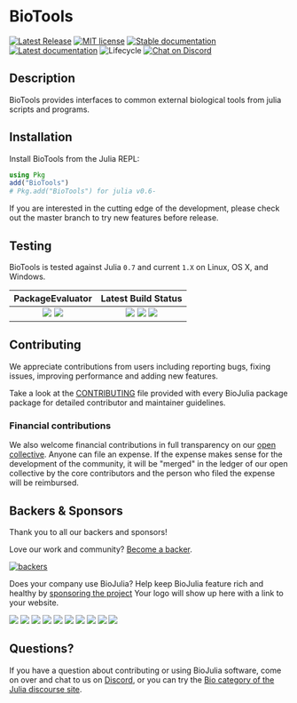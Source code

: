 # BioTools

 [![Latest Release](https://img.shields.io/github/release/BioJulia/BioTools.jl.svg)](https://github.com/BioJulia/BioTools.jl/releases/latest)
 [![MIT license](https://img.shields.io/badge/license-MIT-green.svg)](https://github.com/BioJulia/BioTools.jl/blob/master/LICENSE)
 [![Stable documentation](https://img.shields.io/badge/docs-stable-blue.svg)](https://biojulia.github.io/BioTools.jl/stable)
 [![Latest documentation](https://img.shields.io/badge/docs-latest-blue.svg)](https://biojulia.github.io/BioTools.jl/latest)
![Lifecycle](https://img.shields.io/badge/lifecycle-stable-brightgreen.svg?style=flat-square)
[![Chat on Discord](https://img.shields.io/badge/discord-chat-blue.svg?style=flat-square&logo=discord&colorB=%237289DA)](https://discord.gg/z73YNFz)

## Description

BioTools provides interfaces to common external biological tools from julia scripts
and programs.

## Installation

Install BioTools from the Julia REPL:

```julia
using Pkg
add("BioTools")
# Pkg.add("BioTools") for julia v0.6-
```

If you are interested in the cutting edge of the development, please check out
the master branch to try new features before release.

## Testing

BioTools is tested against Julia `0.7` and current `1.X` on Linux, OS X, and Windows.

| **PackageEvaluator**                                            | **Latest Build Status**                                                                                |
|:---------------------------------------------------------------:|:------------------------------------------------------------------------------------------------------:|
| [![](https://pkg.julialang.org/badges/BioTools_0.6.svg)](https://pkg.julialang.org/detail/BioTools) [![](https://pkg.julialang.org/badges/BioTools_0.7.svg)](https://pkg.julialang.org/detail/BioTools) | [![](https://img.shields.io/travis/BioJulia/BioTools.jl/master.svg?label=Linux+/+macOS)](https://travis-ci.org/BioJulia/BioTools.jl) [![](https://ci.appveyor.com/api/projects/status/j9ikh4s0914ke29b?svg=true)](https://ci.appveyor.com/project/Ward9250/biotools-jl/branch/master) [![](https://codecov.io/gh/BioJulia/BioTools.jl/branch/master/graph/badge.svg)](https://codecov.io/gh/BioJulia/BioTools.jl) |

## Contributing

We appreciate contributions from users including reporting bugs, fixing
issues, improving performance and adding new features.

Take a look at the [CONTRIBUTING](https://raw.githubusercontent.com/BioJulia/BioCore.jl/master/CONTRIBUTING.md) file provided with
every BioJulia package package for detailed contributor and maintainer
guidelines.


### Financial contributions

We also welcome financial contributions in full transparency on our
[open collective](https://opencollective.com/biojulia).
Anyone can file an expense. If the expense makes sense for the development
of the community, it will be "merged" in the ledger of our open collective by
the core contributors and the person who filed the expense will be reimbursed.


## Backers & Sponsors

Thank you to all our backers and sponsors!

Love our work and community? [Become a backer](https://opencollective.com/biojulia#backer).

[![backers](https://opencollective.com/biojulia/backers.svg?width=890)](https://opencollective.com/biojulia#backers)

Does your company use BioJulia? Help keep BioJulia feature rich and healthy by
[sponsoring the project](https://opencollective.com/biojulia#sponsor)
Your logo will show up here with a link to your website.

[![](https://opencollective.com/biojulia/sponsor/0/avatar.svg)](https://opencollective.com/biojulia/sponsor/0/website)
[![](https://opencollective.com/biojulia/sponsor/1/avatar.svg)](https://opencollective.com/biojulia/sponsor/1/website)
[![](https://opencollective.com/biojulia/sponsor/2/avatar.svg)](https://opencollective.com/biojulia/sponsor/2/website)
[![](https://opencollective.com/biojulia/sponsor/3/avatar.svg)](https://opencollective.com/biojulia/sponsor/3/website)
[![](https://opencollective.com/biojulia/sponsor/4/avatar.svg)](https://opencollective.com/biojulia/sponsor/4/website)
[![](https://opencollective.com/biojulia/sponsor/5/avatar.svg)](https://opencollective.com/biojulia/sponsor/5/website)
[![](https://opencollective.com/biojulia/sponsor/6/avatar.svg)](https://opencollective.com/biojulia/sponsor/6/website)
[![](https://opencollective.com/biojulia/sponsor/7/avatar.svg)](https://opencollective.com/biojulia/sponsor/7/website)
[![](https://opencollective.com/biojulia/sponsor/8/avatar.svg)](https://opencollective.com/biojulia/sponsor/8/website)
[![](https://opencollective.com/biojulia/sponsor/9/avatar.svg)](https://opencollective.com/biojulia/sponsor/9/website)


## Questions?

If you have a question about contributing or using BioJulia software, come
on over and chat to us on [Discord](https://discord.gg/z73YNFz), or you can try the
[Bio category of the Julia discourse site](https://discourse.julialang.org/c/domain/bio).